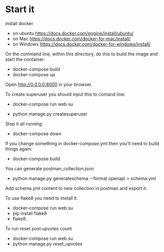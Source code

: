 # Start it
install docker 
- on ubuntu https://docs.docker.com/engine/install/ubuntu/ 
- on Mac https://docs.docker.com/docker-for-mac/install/
- on Windows https://docs.docker.com/docker-for-windows/install/

On the command line, within this directory, do this to build the image and start the container:
 
 - docker-compose build
 - docker-compose up
  
Open http://0.0.0.0:8000 in your browser.

To create superuser you should input this to comand line:

 - docker-compose run web su
  
 - python manage.py createsuperuser
  
Stop it all running:

 - docker-compose down
  
If you change something in docker-compose.yml then you'll need to build things again:

 - docker-compose build
  
You can generate postman_collection.json

 - python manage.py generateschema --format openapi > schema.yml

Add schema.yml content to new collection in postman and export it.

To use flake8 you need to install it:
 - docker-compose run web su
 - pip install flake8
 - flake8 .
  
To run reset post upvotes count
 - docker-compose run web su
 - python manage.py reset_upvotes
